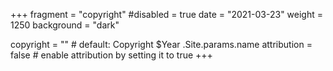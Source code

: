 +++
fragment = "copyright"
#disabled = true
date = "2021-03-23"
weight = 1250
background = "dark"

copyright = "" # default: Copyright $Year .Site.params.name
attribution = false # enable attribution by setting it to true
+++
